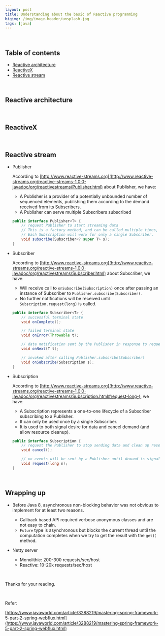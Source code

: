 ```yaml
---
layout: post
title: Understanding about the basic of Reactive programming
bigimg: /img/image-header/unsplash.jpg
tags: [java]
---
```




<br>

## Table of contents
- [Reactive architecture](#reactive-architecture)
- [ReactiveX](#reactivex)
- [Reactive stream](#reactive-stream)


<br>

## Reactive architecture




<br>

## ReactiveX




<br>

## Reactive stream
- Publisher

    According to [http://www.reactive-streams.org](http://www.reactive-streams.org/reactive-streams-1.0.0-javadoc/org/reactivestreams/Publisher.html) about Publisher, we have:
    - A Publisher is a provider of a potentially unbounded number of sequenced elements, publishing them according to the demand received from its Subscribers.
    - A Publisher can serve multiple Subscribers subscribed 

    ```Java
    public interface Publisher<T> {
        // request Publisher to start streaming data
        // This is a factory method, and can be called multiple times, each time starting a new Subscription.
        // Each Subscription will work for only a single Subscriber.
        void subscribe(Subscriber<? super T> s);
    }
    ```

- Subscriber

    According to [http://www.reactive-streams.org](http://www.reactive-streams.org/reactive-streams-1.0.0-javadoc/org/reactivestreams/Subscriber.html) about Subscriber, we have:
    -  Will receive call to ```onSubscribe(Subscription)``` once after passing an instance of Subscriber to ```Publisher.subscribe(Subscriber)```.
    - No further notifications will be received until ```Subscription.request(long)``` is called.

    ```Java
    public interface Subscriber<T> {
        // successful terminal state
        void onComplete();

        // failed terminal state
        void onError(Throwable t);

        // data notification sent by the Publisher in response to requests to Subscription.request(long)
        void onNext(T t);

        // invoked after calling Publisher.subscribe(Subscriber)
        void onSubscribe(Subscription s);
    }
    ```

- Subscription

    According to [http://www.reactive-streams.org](http://www.reactive-streams.org/reactive-streams-1.0.0-javadoc/org/reactivestreams/Subscription.html#request-long-), we have:
    - A Subscription represents a one-to-one lifecycle of a Subscriber subscribing to a Publisher.
    - It can only be used once by a single Subscriber.
    - It is used to both signal desire for data and cancel demand (and allow resource cleanup).


    ```Java
    public interface Subscription {
        // request the Publisher to stop sending data and clean up resources
        void cancel();

        // no events will be sent by a Publisher until demand is signaled via this method
        void request(long n);
    }
    ```



<br>

## Wrapping up
- Before Java 8, asynchronous non-blocking behavior was not obvious to implement for at least two reasons.

    - Callback based API required verbose anonymous classes and are not easy to chain.
    - ```Future``` type is asynchronous but blocks the current thread until the computation completes when we try to get the result with the ```get()``` method.

- Netty server

    - Monolithic: 200-300 requests/sec/host
    - Reactive: 10-20k requests/sec/host

<br>

Thanks for your reading.

<br>

Refer:

[https://www.javaworld.com/article/3288219/mastering-spring-framework-5-part-2-spring-webflux.html](https://www.javaworld.com/article/3288219/mastering-spring-framework-5-part-2-spring-webflux.html)
